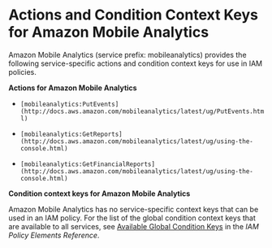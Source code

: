 # Actions and Condition Context Keys for Amazon Mobile Analytics<a name="list_mobileanalytics"></a>

Amazon Mobile Analytics \(service prefix: mobileanalytics\) provides the following service\-specific actions and condition context keys for use in IAM policies\.

**Actions for Amazon Mobile Analytics**

+ `[mobileanalytics:PutEvents](http://docs.aws.amazon.com/mobileanalytics/latest/ug/PutEvents.html)`

+ `[mobileanalytics:GetReports](http://docs.aws.amazon.com/mobileanalytics/latest/ug/using-the-console.html)`

+ `[mobileanalytics:GetFinancialReports](http://docs.aws.amazon.com/mobileanalytics/latest/ug/using-the-console.html)`

**Condition context keys for Amazon Mobile Analytics**

Amazon Mobile Analytics has no service\-specific context keys that can be used in an IAM policy\. For the list of the global condition context keys that are available to all services, see [Available Global Condition Keys](reference_policies_condition-keys.md#AvailableKeys) in the *IAM Policy Elements Reference*\.